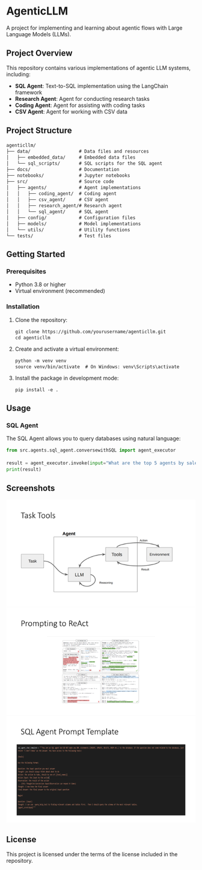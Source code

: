 # AgenticLLM

A project for implementing and learning about agentic flows with Large Language Models (LLMs).

## Project Overview

This repository contains various implementations of agentic LLM systems, including:

- **SQL Agent**: Text-to-SQL implementation using the LangChain framework
- **Research Agent**: Agent for conducting research tasks
- **Coding Agent**: Agent for assisting with coding tasks
- **CSV Agent**: Agent for working with CSV data

## Project Structure

```
agenticllm/
├── data/                  # Data files and resources
│   ├── embedded_data/     # Embedded data files
│   └── sql_scripts/       # SQL scripts for the SQL agent
├── docs/                  # Documentation
├── notebooks/             # Jupyter notebooks
├── src/                   # Source code
│   ├── agents/            # Agent implementations
│   │   ├── coding_agent/  # Coding agent
│   │   ├── csv_agent/     # CSV agent
│   │   ├── research_agent/# Research agent
│   │   └── sql_agent/     # SQL agent
│   ├── config/            # Configuration files
│   ├── models/            # Model implementations
│   └── utils/             # Utility functions
└── tests/                 # Test files
```

## Getting Started

### Prerequisites

- Python 3.8 or higher
- Virtual environment (recommended)

### Installation

1. Clone the repository:
   ```
   git clone https://github.com/yourusername/agenticllm.git
   cd agenticllm
   ```

2. Create and activate a virtual environment:
   ```
   python -m venv venv
   source venv/bin/activate  # On Windows: venv\Scripts\activate
   ```

3. Install the package in development mode:
   ```
   pip install -e .
   ```

## Usage

### SQL Agent

The SQL Agent allows you to query databases using natural language:

```python
from src.agents.sql_agent.conversewithSQL import agent_executor

result = agent_executor.invoke(input="What are the top 5 agents by sales?")
print(result)
```

## Screenshots

![SQL Agent Demo](docs/images/image.png)
![Agent Interaction](docs/images/image-1.png)
![Results Visualization](docs/images/image-2.png)

## License

This project is licensed under the terms of the license included in the repository.
